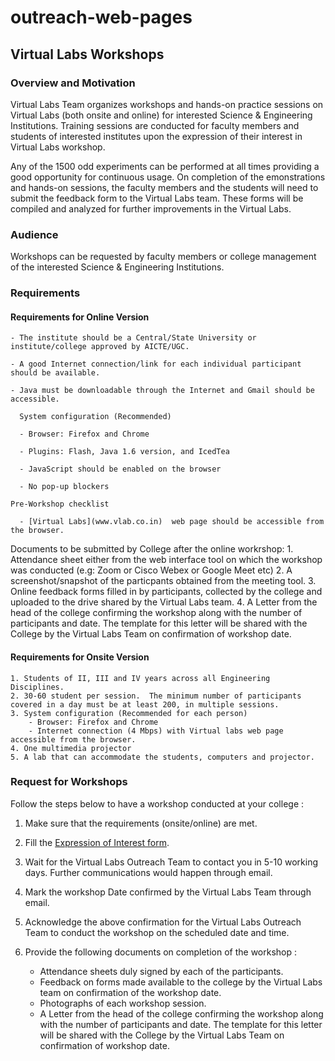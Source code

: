 # outreach-web-pages

## Virtual Labs Workshops
### Overview and Motivation
  Virtual Labs Team organizes workshops and hands-on practice sessions on Virtual Labs (both onsite and online) for interested Science & Engineering Institutions. Training sessions are conducted for faculty members and students of interested institutes upon the expression of their interest in Virtual Labs workshop.
   
  Any of the 1500 odd experiments can be performed at all times providing a good opportunity for continuous usage. On completion of the emonstrations and hands-on sessions, the faculty members and the students will need to submit the feedback form to the Virtual Labs team. These forms will be compiled and analyzed for further improvements in the Virtual Labs.
### Audience
  Workshops can be requested by faculty members or college management of the interested Science & Engineering Institutions.
###  Requirements
#### Requirements for Online Version  

    - The institute should be a Central/State University or institute/college approved by AICTE/UGC.

    - A good Internet connection/link for each individual participant should be available. 
    
    - Java must be downloadable through the Internet and Gmail should be accessible.

      System configuration (Recommended) 
      
      - Browser: Firefox and Chrome

      - Plugins: Flash, Java 1.6 version, and IcedTea

      - JavaScript should be enabled on the browser

      - No pop-up blockers

    Pre-Workshop checklist
    
      - [Virtual Labs](www.vlab.co.in)  web page should be accessible from the browser.

   Documents to be submitted  by College after the online workrshop:
       1. Attendance sheet either from the web interface tool on which the workshop was conducted (e.g: Zoom or Cisco Webex or Google Meet etc)
       2. A screenshot/snapshot of the particpants obtained from the meeting tool.
       3. Online feedback forms filled in by participants, collected by the college and uploaded to the drive shared by the Virtual Labs team.
       4. A Letter from the head of the college confirming the workshop along with the number of participants and date. The template for this letter will be shared with the College by the Virtual Labs Team on confirmation of workshop date.
#### Requirements for Onsite Version 
    1. Students of II, III and IV years across all Engineering Disciplines.
    2. 30-60 student per session.  The minimum number of participants covered in a day must be at least 200, in multiple sessions.
    3. System configuration (Recommended for each person)
        - Browser: Firefox and Chrome
        - Internet connection (4 Mbps) with Virtual labs web page accessible from the browser.
    4. One multimedia projector
    5. A lab that can accommodate the students, computers and projector.
### Request for Workshops
Follow the steps below to have a workshop conducted at your college :
   
   1. Make sure that the requirements (onsite/online) are met.

   2. Fill the [Expression of Interest form](https://docs.google.com/forms/d/e/1FAIpQLScvUGaE6ln6JzeIVc2CqTXwac_R69WhzoM5TrW6y99hFB6nbw/viewform?embedded=true).

   3. Wait for the Virtual Labs Outreach Team to contact you in 5-10 working days. Further communications would happen through email.

   4. Mark the workshop Date confirmed by the Virtual Labs Team through email.

   5. Acknowledge the above confirmation for the Virtual Labs Outreach Team to conduct the workshop on the scheduled date and time.
         
   6. Provide the following documents on completion of the workshop :      
       - Attendance sheets duly signed by each of the participants.
       - Feedback on forms made available to the college by the Virtual Labs team on confirmation of the workshop date.
       - Photographs of each workshop session.
       - A Letter from the head of the college confirming the workshop along with the number of participants and date. The template for this letter   will be shared with the College by the Virtual Labs Team on confirmation of workshop date.

 

 
